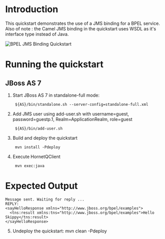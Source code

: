 Introduction
============
This quickstart demonstrates the use of a JMS binding for a BPEL service.  Also of
note : the Camel JMS binding in the quickstart uses WSDL as it's interface type
instead of Java.


![BPEL JMS Binding Quickstart](https://github.com/jboss-switchyard/quickstarts/raw/master/bpel-service/jms_binding/bpel-jms-binding.jpg)


Running the quickstart
======================

JBoss AS 7
----------
1. Start JBoss AS 7 in standalone-full mode:

        ${AS}/bin/standalone.sh --server-config=standalone-full.xml

2. Add JMS user using add-user.sh with username=guest, password=guestp.1, Realm=ApplicationRealm, role=guest

        ${AS}/bin/add-user.sh

3. Build and deploy the quickstart

        mvn install -Pdeploy

4. Execute HornetQClient

        mvn exec:java

Expected Output
===============
```
Message sent. Waiting for reply ...
REPLY: 
<sayHelloResponse xmlns="http://www.jboss.org/bpel/examples">
  <tns:result xmlns:tns="http://www.jboss.org/bpel/examples">Hello Skippy</tns:result>
</sayHelloResponse>
```

5. Undeploy the quickstart:
        mvn clean -Pdeploy